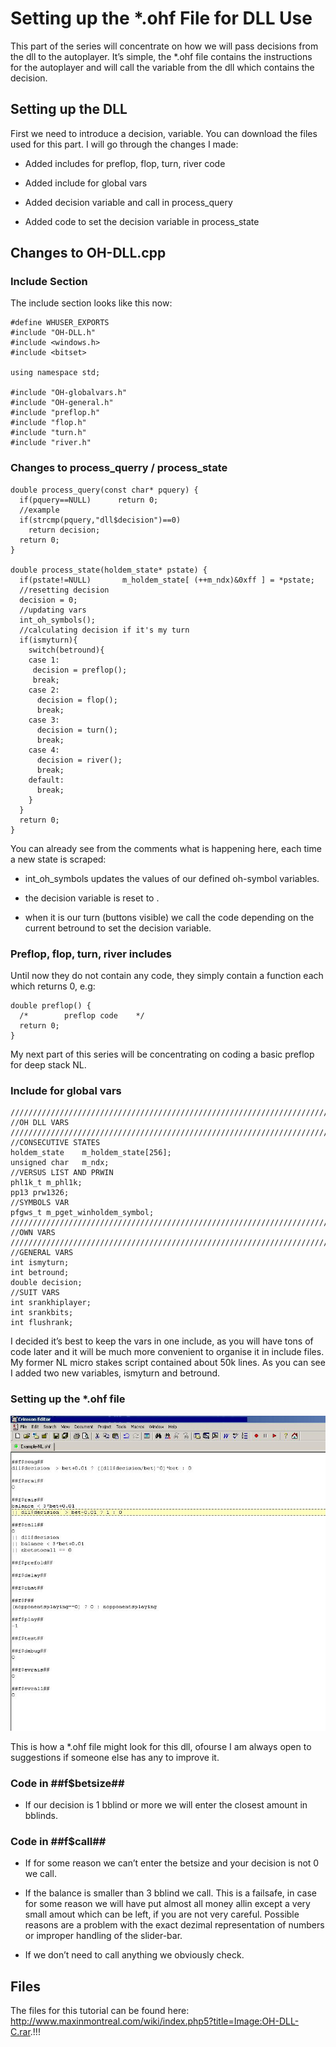 # Setting up the \*.ohf File for DLL Use

This part of the series will concentrate on how we will pass decisions
from the dll to the autoplayer. It’s simple, the \*.ohf file contains
the instructions for the autoplayer and will call the variable from the
dll which contains the decision.

## Setting up the DLL

First we need to introduce a decision, variable. You can download the
files used for this part. I will go through the changes I made:

- Added includes for preflop, flop, turn, river code

- Added include for global vars

- Added decision variable and call in process_query

- Added code to set the decision variable in process_state

## Changes to OH-DLL.cpp

### Include Section

The include section looks like this now:

    #define WHUSER_EXPORTS 
    #include "OH-DLL.h" 
    #include <windows.h> 
    #include <bitset>

    using namespace std;

    #include "OH-globalvars.h" 
    #include "OH-general.h" 
    #include "preflop.h" 
    #include "flop.h" 
    #include "turn.h" 
    #include "river.h"

### Changes to process_querry / process_state

    double process_query(const char* pquery) {
      if(pquery==NULL)      return 0;   
      //example     
      if(strcmp(pquery,"dll$decision")==0)      
        return decision;
      return 0;
    }

    double process_state(holdem_state* pstate) {
      if(pstate!=NULL)       m_holdem_state[ (++m_ndx)&0xff ] = *pstate;
      //resetting decision  
      decision = 0;
      //updating vars   
      int_oh_symbols();
      //calculating decision if it's my turn    
      if(ismyturn){         
        switch(betround){           
        case 1:                 
         decision = preflop();              
         break;             
        case 2:                 
          decision = flop();                
          break;            
        case 3:                 
          decision = turn();                
          break;            
        case 4:                 
          decision = river();               
          break;            
        default:                
          break;        
        }   
      }
      return 0;
    }

You can already see from the comments what is happening here, each time
a new state is scraped:

- int_oh_symbols updates the values of our defined oh-symbol variables.

- the decision variable is reset to .

- when it is our turn (buttons visible) we call the code depending on
  the current betround to set the decision variable.

### Preflop, flop, turn, river includes

Until now they do not contain any code, they simply contain a function
each which returns 0, e.g:

    double preflop() {  
      /*        preflop code    */
      return 0;
    }

My next part of this series will be concentrating on coding a basic
preflop for deep stack NL.

### Include for global vars

    ///////////////////////////////////////////////////////////////////////////////////////////////////////////////////// 
    //OH DLL VARS
    /////////////////////////////////////////////////////////////////////////////////////////////////////////////////////
    //CONSECUTIVE STATES 
    holdem_state    m_holdem_state[256];  
    unsigned char   m_ndx;
    //VERSUS LIST AND PRWIN 
    phl1k_t m_phl1k; 
    pp13 prw1326;
    //SYMBOLS VAR 
    pfgws_t m_pget_winholdem_symbol;
    ///////////////////////////////////////////////////////////////////////////////////////////////////////////////////// 
    //OWN VARS
    /////////////////////////////////////////////////////////////////////////////////////////////////////////////////////
    //GENERAL VARS 
    int ismyturn; 
    int betround; 
    double decision;
    //SUIT VARS 
    int srankhiplayer; 
    int srankbits; 
    int flushrank;

I decided it’s best to keep the vars in one include, as you will have
tons of code later and it will be much more convenient to organise it in
include files. My former NL micro stakes script contained about 50k
lines. As you can see I added two new variables, ismyturn and betround.

### Setting up the \*.ohf file

![image](images/openholdem/dll_tutorial/guide031.jpg)

This is how a \*.ohf file might look for this dll, ofourse I am always
open to suggestions if someone else has any to improve it.

### Code in \##f\$betsize## 

- If our decision is 1 bblind or more we will enter the closest amount
  in bblinds.

### Code in \##f\$call## 

- If for some reason we can’t enter the betsize and your decision is not
  0 we call.

- If the balance is smaller than 3 bblind we call. This is a failsafe,
  in case for some reason we will have put almost all money allin except
  a very small amout which can be left, if you are not very careful.
  Possible reasons are a problem with the exact dezimal representation
  of numbers or improper handling of the slider-bar.

- If we don’t need to call anything we obviously check.

## Files

The files for this tutorial can be found here:
<http://www.maxinmontreal.com/wiki/index.php5?title=Image:OH-DLL-C.rar>.!!!
